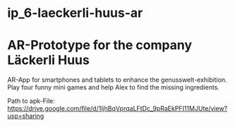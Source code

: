 # ip_6-laeckerli-huus-ar
# AR-Prototype for the company Läckerli Huus

AR-App for smartphones and tablets to enhance the genusswelt-exhibition. Play four funny mini games and help Alex to find the missing ingredients.

Path to apk-File: https://drive.google.com/file/d/1ljhBqVprqaLFtDc_9pRaEkPFI11MJUte/view?usp=sharing
